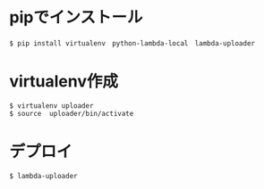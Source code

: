 # pipでインストール
```
$ pip install virtualenv　python-lambda-local　lambda-uploader
```

# virtualenv作成
```
$ virtualenv uploader
$ source  uploader/bin/activate
```

# デプロイ
```
$ lambda-uploader
```
